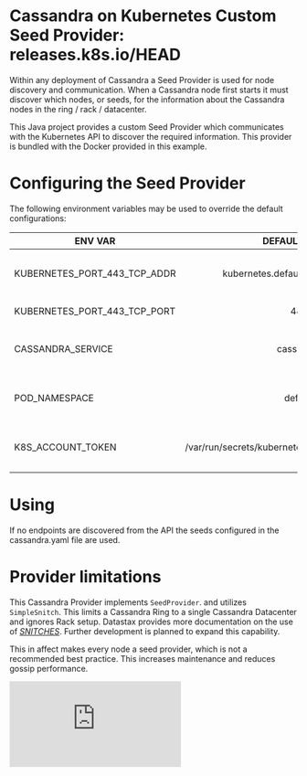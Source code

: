 # Cassandra on Kubernetes Custom Seed Provider: releases.k8s.io/HEAD

Within any deployment of Cassandra a Seed Provider is used for node discovery and communication.  When a Cassandra node first starts it must discover which nodes, or seeds, for the information about the Cassandra nodes in the ring / rack / datacenter.

This Java project provides a custom Seed Provider which communicates with the Kubernetes API to discover the required information.  This provider is bundled with the Docker provided in this example.

# Configuring the Seed Provider

The following environment variables may be used to override the default configurations:

| ENV VAR       | DEFAULT VALUE  | NOTES |
| ------------- |:-------------: |:-------------:|
| KUBERNETES_PORT_443_TCP_ADDR   | kubernetes.default.svc.cluster.local  | The hostname of the API server   |
| KUBERNETES_PORT_443_TCP_PORT   | 443                                   | API port number                  |
| CASSANDRA_SERVICE              | cassandra                             | Default service name for lookup  |
| POD_NAMESPACE                  | default                               | Default pod service namespace    |
| K8S_ACCOUNT_TOKEN 		 | /var/run/secrets/kubernetes.io/serviceaccount/token | Default path to service token |

# Using


If no endpoints are discovered from the API the seeds configured in the cassandra.yaml file are used.

# Provider limitations

This Cassandra Provider implements `SeedProvider`. and utilizes `SimpleSnitch`.  This limits a Cassandra Ring to a single Cassandra Datacenter and ignores Rack setup.  Datastax provides more documentation on the use of [_SNITCHES_](https://docs.datastax.com/en/cassandra/3.x/cassandra/architecture/archSnitchesAbout.html).  Further development is planned to
expand this capability.

This in affect makes every node a seed provider, which is not a recommended best practice.  This increases maintenance and reduces gossip performance.


<!-- BEGIN MUNGE: GENERATED_ANALYTICS -->
[![Analytics](https://kubernetes-site.appspot.com/UA-36037335-10/GitHub/examples/storage/cassandra/java/README.md?pixel)]()
<!-- END MUNGE: GENERATED_ANALYTICS -->
